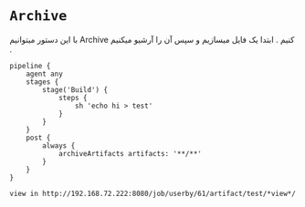 # `Archive`

با این دستور میتوانیم Archive کنیم . ابتدا یک فایل میسازیم و سپس آن را آرشیو میکنیم .
```
pipeline {
    agent any
    stages {
        stage('Build') {
            steps {
                sh 'echo hi > test'
            }
        }
    }
    post {
        always {
            archiveArtifacts artifacts: '**/**'
        }
    }
}
```

```
view in http://192.168.72.222:8080/job/userby/61/artifact/test/*view*/
```
